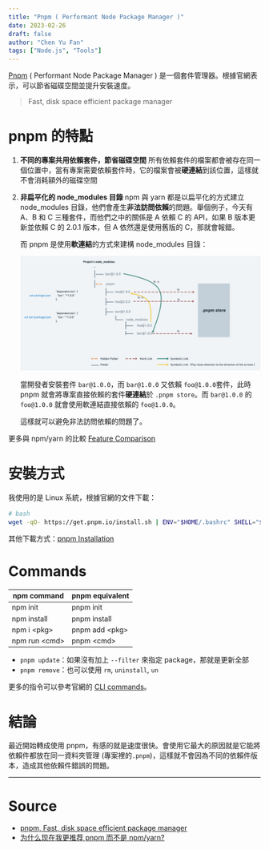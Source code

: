 ```yaml
---
title: "Pnpm ( Performant Node Package Manager )"
date: 2023-02-26
draft: false
author: "Chen Yu Fan"
tags: ["Node.js", "Tools"]
---
```


[Pnpm](https://pnpm.io/) ( Performant Node Package Manager ) 是一個套件管理器。根據官網表示，可以節省磁碟空間並提升安裝速度。

> Fast, disk space efficient package manager

<!--more-->

# pnpm 的特點

1. **不同的專案共用依賴套件，節省磁碟空間**
	所有依賴套件的檔案都會被存在同一個位置中，當有專案需要依賴套件時，它的檔案會被**硬連結**到該位置，這樣就不會消耗額外的磁碟空間
2. **非扁平化的 node_modules 目錄**
	npm 與 yarn 都是以扁平化的方式建立 node_modules 目錄，他們會產生**非法訪問依賴**的問題。舉個例子，今天有 A、B 和 C 三種套件，而他們之中的關係是 A 依賴 C 的 API，如果 B 版本更新並依賴 C 的 2.0.1 版本，但 A 依然還是使用舊版的 C，那就會報錯。
	
	而 pnpm 是使用**軟連結**的方式來建構 node_modules 目錄：
	
	![rust-same-string.png](/images/pnpm/pnpm-link.jpg)
	
	當開發者安裝套件 `bar@1.0.0`，而 `bar@1.0.0` 又依賴 `foo@1.0.0`套件，此時 pnpm 就會將專案直接依賴的套件**硬連結**於 `.pnpm store`。而 `bar@1.0.0` 的 `foo@1.0.0` 就會使用軟連結直接依賴的 `foo@1.0.0`。
	
	這樣就可以避免非法訪問依賴的問題了。

更多與 npm/yarn 的比較 [Feature Comparison](https://pnpm.io/feature-comparison)

# 安裝方式

我使用的是 Linux 系統，根據官網的文件下載：

```bash
# bash
wget -qO- https://get.pnpm.io/install.sh | ENV="$HOME/.bashrc" SHELL="$(which bash)" bash -
```

其他下載方式：[pnpm Installation](https://pnpm.io/zh-TW/installation)

# Commands

| npm command    | pnpm equivalent |
| -------------- | --------------- |
| npm init       | pnpm init       |
| npm install    | pnpm install    |
| npm i \<pkg>   | pnpm add \<pkg> |
| npm run \<cmd> | pnpm \<cmd>     |

- `pnpm update`：如果沒有加上 `--filter` 來指定 package，那就是更新全部
- `pnpm remove`：也可以使用 `rm`, `uninstall`, `un`

更多的指令可以參考官網的 [CLI commands](https://pnpm.io/cli/add)。

# 結論

最近開始轉成使用 pnpm，有感的就是速度很快。會使用它最大的原因就是它能將依賴件都放在同一資料夾管理 (專案裡的`.pnpm`)，這樣就不會因為不同的依賴件版本，造成其他依賴件錯誤的問題。

---

# Source

- [pnpm, Fast, disk space efficient package manager](https://pnpm.io/)
- [为什么现在我更推荐 pnpm 而不是 npm/yarn?](https://blog.csdn.net/qiwoo_weekly/article/details/114109197)